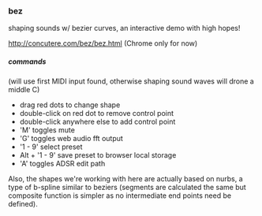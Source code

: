 ### bez

shaping sounds w/ bezier curves, an interactive demo with high hopes!


http://concutere.com/bez/bez.html (Chrome only for now)


##### commands


(will use first MIDI input found, otherwise shaping sound waves will drone a middle C)
- drag red dots to change shape
- double-click on red dot to remove control point
- double-click anywhere else to add control point
- 'M' toggles mute
- 'G' toggles web audio fft output
- '1 - 9' select preset
- Alt + '1 - 9' save preset to browser local storage
- 'A' toggles ADSR edit path



Also, the shapes we're working with here are actually based on nurbs, a type of b-spline similar to beziers (segments are calculated the same but composite function is simpler as no intermediate end points need be defined).
